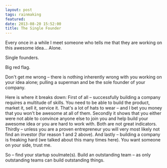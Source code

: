 ```yaml
---
layout: post
tags: rainmaking
featured: 
date: 2013-08-20 15:52:00
title: The Single Founder
---
```

Every once in a while I meet someone who tells me that they are working on this awesome idea… Alone.

Single founders.

Big red flag.

Don't get me wrong – there is nothing inherently wrong with you working on your idea alone; pulling a superman and be the sole founder of your company.

Here is where it breaks down: First of all – successfully building a company requires a multitude of skills. You need to be able to build the product, market it, sell it, service it. That's a lot of hats to wear – and I bet you money that you won't be awesome at all of them. Secondly it shows that you either were not able to convince anyone else to join you and help build your awesome idea or you are hard to work with. Both are not great indicators. Thirdly – unless you are a proven entrepreneur you will very most likely not find an investor (for reason 1 and 2 above). And lastly – building a company is freaking hard (we talked about this many times here). You want someone on your side, trust me.

So – find your startup soulmate(s). Build an outstanding team – as only outstanding teams can build outstanding things.